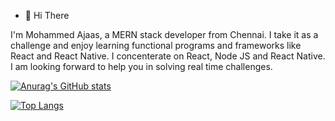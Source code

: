 - 👋 Hi There

I'm Mohammed Ajaas, a MERN stack developer from Chennai. I take it as a challenge and enjoy learning functional programs and frameworks like React and React Native. I concenterate on React, Node JS and React Native. I am looking forward to help you in solving real time challenges.

[![Anurag's GitHub stats](https://github-readme-stats.vercel.app/api?username=smajaas)](https://github.com/anuraghazra/github-readme-stats)

[![Top Langs](https://github-readme-stats.vercel.app/api/top-langs/?username=smajaas)](https://github.com/anuraghazra/github-readme-stats)
